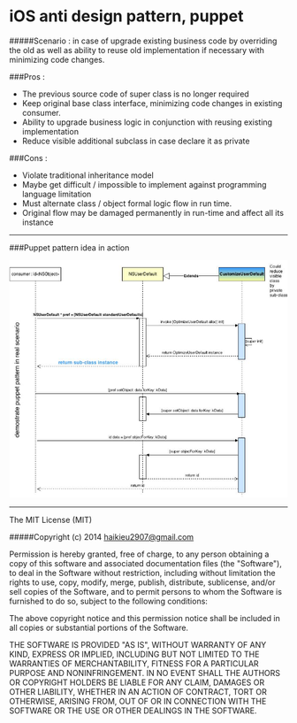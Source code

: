 iOS anti design pattern, puppet
=======================

#####Scenario : in case of upgrade existing business code by overriding the old as well as ability to reuse old implementation if necessary with minimizing code changes.

###Pros : 

+ The previous source code of super class is no longer required
+ Keep original base class interface, minimizing code changes in existing consumer.
+ Ability to upgrade business logic in conjunction with reusing existing implementation
+ Reduce visible additional subclass in case declare it as private

###Cons : 

+ Violate traditional inheritance model
+ Maybe get difficult / impossible to implement against programming language limitation
+ Must alternate class / object formal logic flow in run time.
+ Original flow may be damaged permanently in run-time and affect all its instance


------------------------------

###Puppet pattern idea in action

[logo]: https://raw.githubusercontent.com/haikieu/iOS-anti-pattern-puppet/master/iOS-anti-pattern-puppet.jpg
![alt iOS anti design pattern puppet](https://raw.githubusercontent.com/haikieu/iOS-anti-pattern-puppet/master/iOS-anti-pattern-puppet.jpg "iOS anti design pattern puppet")




------------------------------

The MIT License (MIT)

#####Copyright (c) 2014 haikieu2907@gmail.com

Permission is hereby granted, free of charge, to any person obtaining a copy
of this software and associated documentation files (the "Software"), to deal
in the Software without restriction, including without limitation the rights
to use, copy, modify, merge, publish, distribute, sublicense, and/or sell
copies of the Software, and to permit persons to whom the Software is
furnished to do so, subject to the following conditions:

The above copyright notice and this permission notice shall be included in all
copies or substantial portions of the Software.

THE SOFTWARE IS PROVIDED "AS IS", WITHOUT WARRANTY OF ANY KIND, EXPRESS OR
IMPLIED, INCLUDING BUT NOT LIMITED TO THE WARRANTIES OF MERCHANTABILITY,
FITNESS FOR A PARTICULAR PURPOSE AND NONINFRINGEMENT. IN NO EVENT SHALL THE
AUTHORS OR COPYRIGHT HOLDERS BE LIABLE FOR ANY CLAIM, DAMAGES OR OTHER
LIABILITY, WHETHER IN AN ACTION OF CONTRACT, TORT OR OTHERWISE, ARISING FROM,
OUT OF OR IN CONNECTION WITH THE SOFTWARE OR THE USE OR OTHER DEALINGS IN THE
SOFTWARE.
